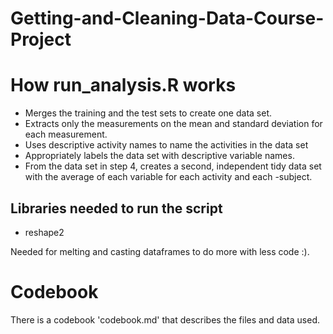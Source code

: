 # Getting-and-Cleaning-Data-Course-Project

# How run_analysis.R works  

- Merges the training and the test sets to create one data set.
- Extracts only the measurements on the mean and standard deviation for each measurement.
- Uses descriptive activity names to name the activities in the data set
- Appropriately labels the data set with descriptive variable names.
- From the data set in step 4, creates a second, independent tidy data set with the average of each variable for each activity and each -subject.

## Libraries needed to run the script

- reshape2

Needed for melting and casting dataframes to do more with less code :). 

# Codebook

There is a codebook 'codebook.md' that describes the files and data used.
